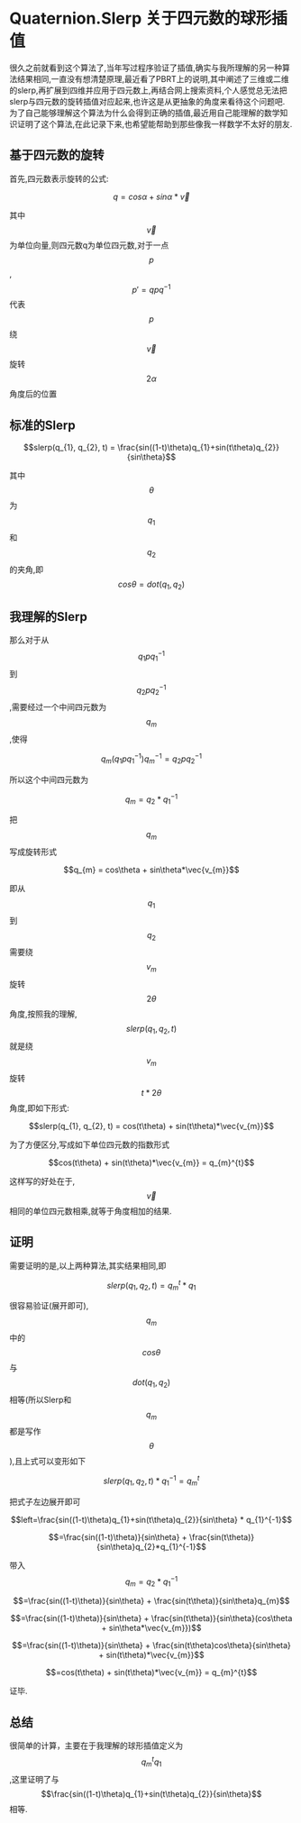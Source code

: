 <script type="text/javascript" async="" src="https://cdn.mathjax.org/mathjax/latest/MathJax.js?config=TeX-MML-AM_CHTML"> </script>

# Quaternion.Slerp 关于四元数的球形插值
很久之前就看到这个算法了,当年写过程序验证了插值,确实与我所理解的另一种算法结果相同,一直没有想清楚原理,最近看了PBRT上的说明,其中阐述了三维或二维的slerp,再扩展到四维并应用于四元数上,再结合网上搜索资料,个人感觉总无法把slerp与四元数的旋转插值对应起来,也许这是从更抽象的角度来看待这个问题吧.
为了自己能够理解这个算法为什么会得到正确的插值,最近用自己能理解的数学知识证明了这个算法,在此记录下来,也希望能帮助到那些像我一样数学不太好的朋友.

## 基于四元数的旋转
首先,四元数表示旋转的公式:

$$q = cos\alpha + sin\alpha*\vec{v}$$

其中$$\vec{v}$$为单位向量,则四元数q为单位四元数,对于一点$$p$$,$${p}'=qpq^{-1}$$ 代表$$p$$绕 $$\vec{v}$$ 旋转$$2\alpha$$角度后的位置

## 标准的Slerp

$$slerp(q_{1}, q_{2}, t) = \frac{sin((1-t)\theta)q_{1}+sin(t\theta)q_{2}}{sin\theta}$$

其中$$\theta$$为$$q_{1}$$和$$q_{2}$$的夹角,即$$cos\theta = dot(q_{1}, q_{2})$$

## 我理解的Slerp

那么对于从$$q_{1}pq_{1}^{-1}$$到$$q_{2}pq_{2}^{-1}$$,需要经过一个中间四元数为$$q_{m}$$,使得

$$q_{m}(q_{1}pq_{1}^{-1})q_{m}^{-1} = q_{2}pq_{2}^{-1}$$

所以这个中间四元数为

$$q_{m} = q_{2} * q_{1}^{-1}$$

把$$q_{m}$$写成旋转形式

$$q_{m} = cos\theta + sin\theta*\vec{v_{m}}$$

即从$$q_{1}$$到$$q_{2}$$需要绕$$v_{m}$$旋转$$2\theta$$角度,按照我的理解,$$slerp(q_{1}, q_{2}, t)$$就是绕$$v_{m}$$旋转$$t*2\theta$$角度,即如下形式:

$$slerp(q_{1}, q_{2}, t) = cos(t\theta) + sin(t\theta)*\vec{v_{m}}$$

为了方便区分,写成如下单位四元数的指数形式

$$cos(t\theta) + sin(t\theta)*\vec{v_{m}} = q_{m}^{t}$$

这样写的好处在于,$$\vec{v}$$相同的单位四元数相乘,就等于角度相加的结果.

## 证明

需要证明的是,以上两种算法,其实结果相同,即

$$slerp(q_{1}, q_{2}, t) = q_{m}^{t} * q_{1}$$

很容易验证(展开即可),$$q_{m}$$中的$$cos\theta$$与$$dot(q_{1}, q_{2})$$相等(所以Slerp和$$q_{m}$$都是写作$$\theta$$),且上式可以变形如下

$$slerp(q_{1}, q_{2}, t) * q_{1}^{-1} = q_{m}^{t}$$

把式子左边展开即可

$$left=\frac{sin((1-t)\theta)q_{1}+sin(t\theta)q_{2}}{sin\theta} * q_{1}^{-1}$$

$$=\frac{sin((1-t)\theta)}{sin\theta} + \frac{sin(t\theta)}{sin\theta}q_{2}*q_{1}^{-1}$$

带入$$q_{m} = q_{2} * q_{1}^{-1}$$

$$=\frac{sin((1-t)\theta)}{sin\theta} + \frac{sin(t\theta)}{sin\theta}q_{m}$$

$$=\frac{sin((1-t)\theta)}{sin\theta} + \frac{sin(t\theta)}{sin\theta}(cos\theta + sin\theta*\vec{v_{m}})$$

$$=\frac{sin((1-t)\theta)}{sin\theta} + \frac{sin(t\theta)cos\theta}{sin\theta} + sin(t\theta)*\vec{v_{m}}$$

$$=cos(t\theta) + sin(t\theta)*\vec{v_{m}} = q_{m}^{t}$$

证毕.

## 总结

很简单的计算，主要在于我理解的球形插值定义为$$q_{m}^{t}q_{1}$$,这里证明了与$$\frac{sin((1-t)\theta)q_{1}+sin(t\theta)q_{2}}{sin\theta}$$相等.